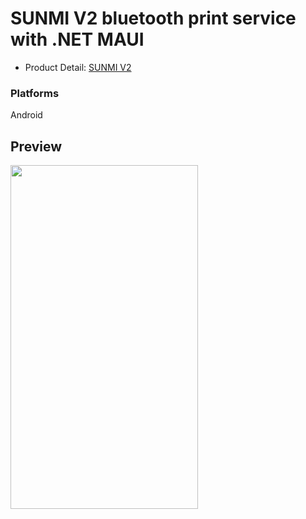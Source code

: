 # SUNMI V2 bluetooth print service with .NET MAUI
- Product Detail: [SUNMI V2](https://www.sunmi.cz/en/sunmi_v2.html)

### Platforms
Android

## Preview
<img  src="Preview/preview.gif" width="300" height="550"> &nbsp;&nbsp;&nbsp; 
